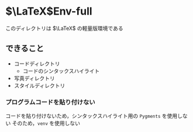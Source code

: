 # $\LaTeX$Env-full

このディレクトリは $\LaTeX$ の軽量版環境である

## できること

- コードディレクトリ
  - コードのシンタックスハイライト
- 写真ディレクトリ
- スタイルディレクトリ

### プログラムコードを貼り付けない

コードを貼り付けないため，シンタックスハイライト用の `Pygments` を使用しない
そのため，`venv` を使用しない
